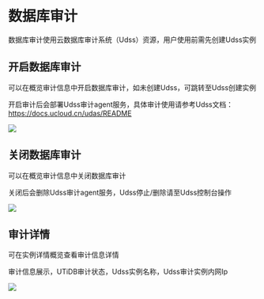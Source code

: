 

# 数据库审计

数据库审计使用云数据库审计系统（Udss）资源，用户使用前需先创建Udss实例

## 开启数据库审计

可以在概览审计信息中开启数据库审计，如未创建Udss，可跳转至Udss创建实例

开启审计后会部署Udss审计agent服务，具体审计使用请参考Udss文档：https://docs.ucloud.cn/udas/README

![](http://tidb-docs.cn-bj.ufileos.com/audit/start-audit.png)


## 关闭数据库审计

可以在概览审计信息中关闭数据库审计

关闭后会删除Udss审计agent服务，Udss停止/删除请至Udss控制台操作

![](http://tidb-docs.cn-bj.ufileos.com/audit/stop-audit.png)

## 审计详情

可在实例详情概览查看审计信息详情

审计信息展示，UTiDB审计状态，Udss实例名称，Udss审计实例内网Ip

![](http://tidb-docs.cn-bj.ufileos.com/audit/audit-info.png)
